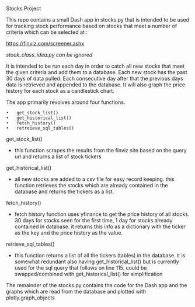 Stocks Project

This repo contains a small Dash app in stocks.py that is intended to be used for tracking stock performance based on stocks that meet a number of criteria which can be selected at : 

https://finviz.com/screener.ashx



*stock_class_idea.py can be ignored*

It is intended to be run each day in order to catch all new stocks that meet the given criteria and add them to a database. Each new stock has the past 30 days of data pulled. Each consecutive day after that the previous days data is retrieved and appended to the database. It will also graph the price history for each stock as a candlestick chart.

The app primarily revolves around four functions.

	•	get_stock_list()
	•	get_historical_list()
	•	fetch_history()
	•	retreieve_sql_tables()

get_stock_list()

- this function scrapes the results from the finviz site based on the query url and returns a list of stock tickers

get_historical_list()

- all new stocks are added to a csv file for easy record keeping. this function retrieves the stocks which are already contained in the database and returns the tickers as a list.

fetch_history()

-  fetch history function uses yfinance to get the price history of all stocks. 30 days for stocks seen for the first time, 1 day for stocks already contained in database. it returns this info as a dictionary with the ticker as the key and the price history as the value.

retrieve_sql_tables()

- this function returns a list of all the tickers (tables) in the database. it is somewhat redundant also having get_historical_list() but is currently used for the sql query that follows on line 115. could be swapped/combined with get_historical_list() for simplification


The remainder of the stocks.py contains the code for the Dash app and the graphs which are read from the database and plotted with plotly.graph_objects
